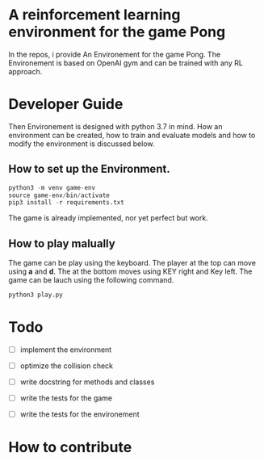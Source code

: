 # A reinforcement learning environment for the game Pong

In the repos, i provide An Environement for the game Pong. The Environement is based on OpenAI gym and can be trained with any RL approach.

# Developer Guide #

Then Environement is designed with python 3.7 in mind. How an environment can be created, how to train and evaluate models and how to modify the environment is discussed below.

## How to set up the Environment. ##

```s
python3 -m venv game-env
source game-env/bin/activate
pip3 install -r requirements.txt
```

The game is already implemented, nor yet perfect but work.

## How to play malually

The game can be play using the keyboard. The player at the top can move using **a** and **d**. The at the bottom moves using KEY right and Key left. The game can be lauch using the following command.

```s
python3 play.py
```


# Todo


- [ ] implement the environment
- [ ] optimize the collision check
- [ ] write docstring for methods and classes
- [ ] write the tests for the game
- [ ] write the tests for the environement



# How to contribute